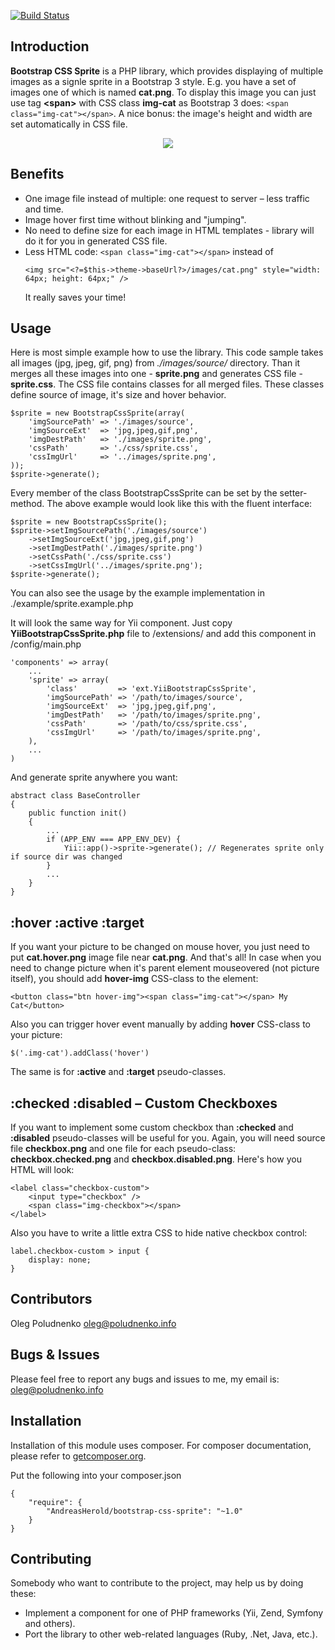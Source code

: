 [![Build Status](https://travis-ci.org/AndreasHerold/bootstrap-css-sprite.svg?branch=master)](https://travis-ci.org/AndreasHerold/bootstrap-css-sprite)

## Introduction
<b>Bootstrap CSS Sprite</b> is a PHP library, which provides displaying of multiple images as a signle sprite in a Bootstrap 3 style.
E.g. you have a set of images one of which is named <b>cat.png</b>.
To display this image you can just use tag <b>&lt;span&gt;</b> with CSS class <b>img-cat</b> as Bootstrap 3 does: <code>&lt;span class="img-cat"&gt;&lt;/span&gt;</code>.
A nice bonus: the image's height and width are set automatically in CSS file.

<p align="center">
    <img src="https://raw.github.com/uaoleg/bootstrap-css-sprite/master/VIEWME.png" />
</p>

## Benefits
<ul>
    <li>One image file instead of multiple: one request to server &ndash; less traffic and time.</li>
    <li>Image hover first time without blinking and "jumping".</li>
    <li>No need to define size for each image in HTML templates - library will do it for you in generated CSS file.</li>
    <li>Less HTML code: <code>&lt;span class="img-cat"&gt;&lt;/span&gt;</code> instead of <pre><code>&lt;img src="&lt;?=$this->theme->baseUrl?&gt;/images/cat.png" style="width: 64px; height: 64px;" /&gt;</code></pre>
    It really saves your time!</li>
</ul>

## Usage
Here is most simple example how to use the library.
This code sample takes all images (jpg, jpeg, gif, png) from <i>./images/source/</i> directory.
Than it merges all these images into one - <b>sprite.png</b> and generates CSS file - <b>sprite.css</b>.
The CSS file contains classes for all merged files. These classes define source of image, it's size and hover behavior.
<pre><code>$sprite = new BootstrapCssSprite(array(
    'imgSourcePath' => './images/source',
    'imgSourceExt'  => 'jpg,jpeg,gif,png',
    'imgDestPath'   => './images/sprite.png',
    'cssPath'       => './css/sprite.css',
    'cssImgUrl'     => '../images/sprite.png',
));
$sprite->generate();
</code></pre>
Every member of the class BootstrapCssSprite can be set by the setter-method. The above example would look like this with the fluent interface:
<pre><code>$sprite = new BootstrapCssSprite();
$sprite->setImgSourcePath('./images/source')
    ->setImgSourceExt('jpg,jpeg,gif,png')
    ->setImgDestPath('./images/sprite.png')
    ->setCssPath('./css/sprite.css')
    ->setCssImgUrl('../images/sprite.png');
$sprite->generate();
</code></pre>

You can also see the usage by the example implementation in ./example/sprite.example.php

It will look the same way for Yii component. Just copy <b>YiiBootstrapCssSprite.php</b> file to /extensions/ and add this component in /config/main.php
<pre><code>'components' => array(
    ...
    'sprite' => array(
        'class'         => 'ext.YiiBootstrapCssSprite',
        'imgSourcePath' => '/path/to/images/source',
        'imgSourceExt'  => 'jpg,jpeg,gif,png',
        'imgDestPath'   => '/path/to/images/sprite.png',
        'cssPath'       => '/path/to/css/sprite.css',
        'cssImgUrl'     => '/path/to/images/sprite.png',
    ),
    ...
)
</code></pre>
And generate sprite anywhere you want:
<pre><code>abstract class BaseController
{
    public function init()
    {
        ...
        if (APP_ENV === APP_ENV_DEV) {
            Yii::app()->sprite->generate(); // Regenerates sprite only if source dir was changed
        }
        ...
    }
}
</code></pre>

## :hover :active :target
If you want your picture to be changed on mouse hover, you just need to put <b>cat.hover.png</b> image file near <b>cat.png</b>.
And that's all!
In case when you need to change picture when it's parent element mouseovered (not picture itself), you should add <b>hover-img</b> CSS-class to the element:
<pre><code>&lt;button class="btn hover-img"&gt;&lt;span class="img-cat"&gt;&lt;/span&gt; My Cat&lt;/button&gt;</code></pre>
Also you can trigger hover event manually by adding <b>hover</b> CSS-class to your picture:
<pre><code>$('.img-cat').addClass('hover')</code></pre>
The same is for <b>:active</b> and <b>:target</b> pseudo-classes.

## :checked :disabled &ndash; Custom Checkboxes
If you want to implement some custom checkbox than <b>:checked</b> and  <b>:disabled</b> pseudo-classes will be useful for you. 
Again, you will need source file <b>checkbox.png</b> and one file for each pseudo-class: <b>checkbox.checked.png</b> and <b>checkbox.disabled.png</b>.
Here's how you HTML will look:
<pre><code>&lt;label class="checkbox-custom"&gt;
    &lt;input type="checkbox" /&gt;
    &lt;span class="img-checkbox"&gt;&lt;/span&gt;
&lt;/label&gt;
</code></pre>
Also you have to write a little extra CSS to hide native checkbox control:
<pre><code>label.checkbox-custom &gt; input {
    display: none;
}
</code></pre>

## Contributors
Oleg Poludnenko <oleg@poludnenko.info>

## Bugs & Issues
Please feel free to report any bugs and issues to me, my email is: <oleg@poludnenko.info>

## Installation
Installation of this module uses composer. For composer documentation, please refer to
[getcomposer.org](http://getcomposer.org/).

Put the following into your composer.json

    {
        "require": {
            "AndreasHerold/bootstrap-css-sprite": "~1.0"
        }
    }

## Contributing
Somebody who want to contribute to the project, may help us by doing these:
<ul>
    <li>Implement a component for one of PHP frameworks (Yii, Zend, Symfony and others).</li>
    <li>Port the library to other web-related languages (Ruby, .Net, Java, etc.).</li>
</ul>

